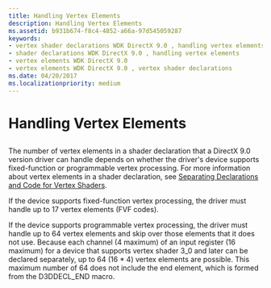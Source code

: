 ```yaml
---
title: Handling Vertex Elements
description: Handling Vertex Elements
ms.assetid: b931b674-f8c4-4852-a66a-97d545059287
keywords:
- vertex shader declarations WDK DirectX 9.0 , handling vertex elements
- shader declarations WDK DirectX 9.0 , handling vertex elements
- vertex elements WDK DirectX 9.0
- vertex elements WDK DirectX 9.0 , vertex shader declarations
ms.date: 04/20/2017
ms.localizationpriority: medium
---
```


# Handling Vertex Elements


## <span id="ddk_handling_vertex_elements_gg"></span><span id="DDK_HANDLING_VERTEX_ELEMENTS_GG"></span>


The number of vertex elements in a shader declaration that a DirectX 9.0 version driver can handle depends on whether the driver's device supports fixed-function or programmable vertex processing. For more information about vertex elements in a shader declaration, see [Separating Declarations and Code for Vertex Shaders](separating-declarations-and-code-for-vertex-shaders.md).

If the device supports fixed-function vertex processing, the driver must handle up to 17 vertex elements (FVF codes).

If the device supports programmable vertex processing, the driver must handle up to 64 vertex elements and skip over those elements that it does not use. Because each channel (4 maximum) of an input register (16 maximum) for a device that supports vertex shader 3\_0 and later can be declared separately, up to 64 (16 \* 4) vertex elements are possible. This maximum number of 64 does not include the end element, which is formed from the D3DDECL\_END macro.

 

 





